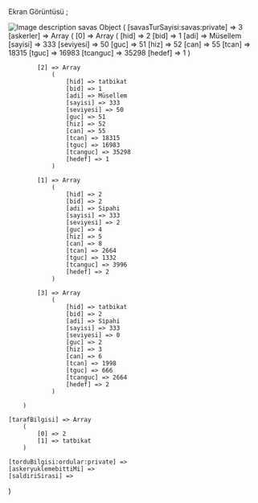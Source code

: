 Ekran Görüntüsü ;

![Image description](http://fetih.online/savas/git/07.05.2020.png)
savas Object
(
    [savasTurSayisi:savas:private] => 3
    [askerler] => Array
        (
            [0] => Array
                (
                    [hid] => 2
                    [bid] => 1
                    [adi] => Müsellem
                    [sayisi] => 333
                    [seviyesi] => 50
                    [guc] => 51
                    [hiz] => 52
                    [can] => 55
                    [tcan] => 18315
                    [tguc] => 16983
                    [tcanguc] => 35298
                    [hedef] => 1
                )

            [2] => Array
                (
                    [hid] => tatbikat
                    [bid] => 1
                    [adi] => Müsellem
                    [sayisi] => 333
                    [seviyesi] => 50
                    [guc] => 51
                    [hiz] => 52
                    [can] => 55
                    [tcan] => 18315
                    [tguc] => 16983
                    [tcanguc] => 35298
                    [hedef] => 1
                )

            [1] => Array
                (
                    [hid] => 2
                    [bid] => 2
                    [adi] => Sipahi
                    [sayisi] => 333
                    [seviyesi] => 2
                    [guc] => 4
                    [hiz] => 5
                    [can] => 8
                    [tcan] => 2664
                    [tguc] => 1332
                    [tcanguc] => 3996
                    [hedef] => 2
                )

            [3] => Array
                (
                    [hid] => tatbikat
                    [bid] => 2
                    [adi] => Sipahi
                    [sayisi] => 333
                    [seviyesi] => 0
                    [guc] => 2
                    [hiz] => 3
                    [can] => 6
                    [tcan] => 1998
                    [tguc] => 666
                    [tcanguc] => 2664
                    [hedef] => 2
                )

        )

    [tarafBilgisi] => Array
        (
            [0] => 2
            [1] => tatbikat
        )

    [torduBilgisi:ordular:private] => 
    [askeryuklemebittiMi] => 
    [saldiriSirasi] => 
)
